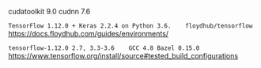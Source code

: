 cudatoolkit 9.0
cudnn 7.6

` TensorFlow 1.12.0 + Keras 2.2.4 on Python 3.6.	floydhub/tensorflow `
https://docs.floydhub.com/guides/environments/

` tensorflow-1.12.0	2.7, 3.3-3.6	GCC 4.8	Bazel 0.15.0 `
https://www.tensorflow.org/install/source#tested_build_configurations

